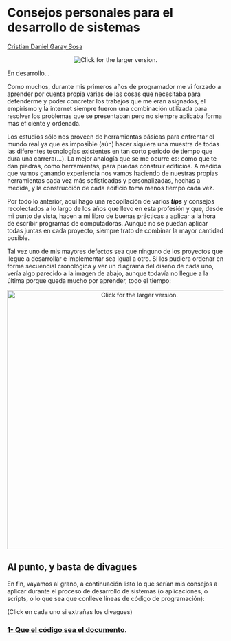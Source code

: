 # Consejos personales para el desarrollo de sistemas #
[Cristian Daniel Garay Sosa](https://about.me/cdanielpy "https://about.me/cdanielpy")

<p align="center"><img src="http://coachfarmacia.com/wp-content/uploads/2014/03/dar_consejo_farmacia_xerostomia%20.jpg" title="Click for the larger version."/></p>

En desarrollo...

Como muchos, durante mis primeros años de programador me vi forzado a aprender por cuenta propia varias de las cosas que necesitaba para defenderme y poder concretar los trabajos que me eran asignados, el empirismo y la internet siempre fueron una combinación utilizada para resolver los problemas que se presentaban pero no siempre aplicaba forma más eficiente y ordenada.

Los estudios sólo nos proveen de herramientas básicas para enfrentar el mundo real ya que es imposible (aún) hacer siquiera una muestra de todas las diferentes tecnologías existentes en tan corto periodo de tiempo que dura una carrera(...). La mejor analogía que se me ocurre es: como que te dan piedras, como herramientas, para puedas construir edificios. A medida que vamos ganando experiencia nos vamos haciendo de nuestras propias herramientas cada vez más sofisticadas y personalizadas, hechas a medida, y la construcción de cada edificio toma menos tiempo cada vez.

Por todo lo anterior, aquí hago una recopilación de varios ***tips*** y consejos recolectados a lo largo de los años que llevo en esta profesión y que, desde mi punto de vista, hacen a mi  libro de buenas prácticas a aplicar a la hora de escribir programas de computadoras. Aunque no se puedan aplicar todas juntas en cada proyecto, siempre trato de combinar la mayor cantidad posible.

Tal vez uno de mis mayores defectos sea que ninguno de los proyectos que llegue a desarrollar e implementar sea igual a otro. Si los pudiera ordenar en forma secuencial cronológica y ver un diagrama del diseño de cada uno, vería algo parecido a la imagen de abajo,  aunque todavía no llegue a la última porque queda mucho por aprender, todo el tiempo:

<p align="center"><img src="https://elrincondelmae.files.wordpress.com/2015/07/wpid-wp-1436577562077.png" style="width: 600px; max-width: 100%; height: auto" title="Click for the larger version."/></p>

## Al punto, y basta de divagues ##
En fin, vayamos al grano, a continuación listo lo que serían mis consejos a aplicar durante el proceso de desarrollo de sistemas (o aplicaciones, o scripts, o lo que sea que conlleve líneas de código de programación):

(Click en cada uno si extrañas los divagues)
### [1- Que el código sea el documento](consejo-nro-1.md). ###
